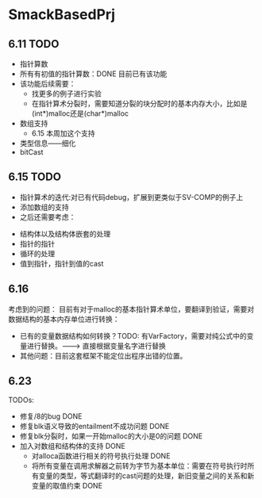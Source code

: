 # SmackBasedPrj
## 6.11 TODO
* 指针算数
 * 所有有初值的指针算数：DONE 目前已有该功能
  * 该功能后续需要：
    - 找更多的例子进行实验
    - 在指针算术分裂时，需要知道分裂的块分配时的基本内存大小，比如是(int*)malloc还是(char*)malloc
* 数组支持
  - 6.15 本周加这个支持
* 类型信息——细化
* bitCast


## 6.15 TODO
* 指针算术的迭代:对已有代码debug，扩展到更类似于SV-COMP的例子上
* 添加数组的支持
*  之后还需要考虑：
 - 结构体以及结构体嵌套的处理
 - 指针的指针
 - 循环的处理
 - 值到指针，指针到值的cast

## 6.16 
考虑到的问题：
目前有对于malloc的基本指针算术单位，要翻译到验证，需要对数据结构的基本内存单位进行转换：
- 已有的变量数据结构如何转换？TODO: 有VarFactory，需要对纯公式中的变量进行替换。---> 直接根据变量名字进行替换
- 其他问题：目前这套框架不能定位出程序出错的位置。

## 6.23 
TODOs:
- 修复/8的bug DONE
- 修复blk语义导致的entailment不成功问题 DONE
- 修复blk分裂时，如果一开始malloc的大小是0的问题 DONE
- 加入对数组和结构体的支持 DONE
  - 对alloca函数进行相关的符号执行处理 DONE
  - 将所有变量在调用求解器之前转为字节为基本单位：需要在符号执行时所有变量的类型，等式翻译时的cast问题的处理，新旧变量之间的关系和新变量的取值约束 DONE
